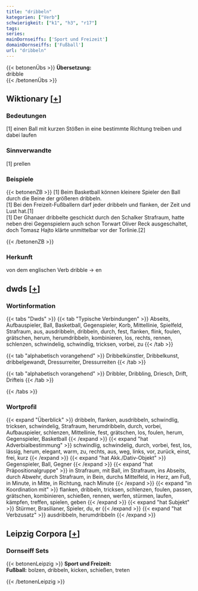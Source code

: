 ```yaml
---
title: "dribbeln"
kategorien: ["Verb"]
schwierigkeit: ["k1", "h3", "r17"]
tags:
series:
mainDornseiffs: ['Sport und Freizeit']
domainDornseiffs: ['Fußball']
url: "dribbeln"
---
```


{{< betonenÜbs >}}
**Übersetzung:**  
dribble  
{{< /betonenÜbs >}}

## Wiktionary [[+](https://de.wiktionary.org/wiki/dribbeln)]

### Bedeutungen
[1] einen Ball mit kurzen Stößen in eine bestimmte Richtung treiben und dabei laufen  

### Sinnverwandte
[1] prellen  

### Beispiele
{{< betonenZB >}}
[1] Beim Basketball können kleinere Spieler den Ball durch die Beine der größeren dribbeln.  
[1] Bei den Freizeit-Fußballern darf jeder dribbeln und flanken, der Zeit und Lust hat.[1]  
[1] Der Ghanaer dribbelte geschickt durch den Schalker Strafraum, hatte neben drei Gegenspielern auch schon Torwart Oliver Reck ausgeschaltet, doch Tomasz Hajto klärte unmittelbar vor der Torlinie.[2]  

{{< /betonenZB >}}
### Herkunft
von dem englischen Verb dribble → en  



## dwds [[+](https://www.dwds.de/wb/dribbeln)]

### Wortinformation
{{< tabs "Dwds" >}}
{{< tab "Typische Verbindungen" >}}
Abseits, Aufbauspieler, Ball, Basketball, Gegenspieler, Korb, Mittellinie, Spielfeld, Strafraum, aus, ausdribbeln, dribbeln, durch, fest, flanken, flink, foulen, grätschen, herum, herumdribbeln, kombinieren, los, rechts, rennen, schlenzen, schwindelig, schwindlig, tricksen, vorbei, zu
{{< /tab >}}

{{< tab "alphabetisch vorangehend" >}}
Dribbelkünstler, Dribbelkunst, dribbelgewandt, Dressurreiter, Dressurreiten
{{< /tab >}}

{{< tab "alphabetisch vorangehend" >}}
Dribbler, Dribbling, Driesch, Drift, Drifteis
{{< /tab >}}

{{< /tabs >}}

### Wortprofil
{{< expand "Überblick" >}} dribbeln, flanken, ausdribbeln, schwindlig, tricksen, schwindelig, Strafraum, herumdribbeln, durch, vorbei, Aufbauspieler, schlenzen, Mittellinie, fest, grätschen, los, foulen, herum, Gegenspieler, Basketball {{< /expand >}}
{{< expand "hat Adverbialbestimmung" >}} schwindlig, schwindelig, durch, vorbei, fest, los, lässig, herum, elegant, warm, zu, rechts, aus, weg, links, vor, zurück, einst, frei, kurz {{< /expand >}}
{{< expand "hat Akk./Dativ-Objekt" >}} Gegenspieler, Ball, Gegner {{< /expand >}}
{{< expand "hat Präpositionalgruppe" >}} in Strafraum, mit Ball, im Strafraum, ins Abseits, durch Abwehr, durch Strafraum, in Bein, durchs Mittelfeld, in Herz, am Fuß, in Minute, in Mitte, in Richtung, nach Minute {{< /expand >}}
{{< expand "in Koordination mit" >}} flanken, dribbeln, tricksen, schlenzen, foulen, passen, grätschen, kombinieren, schießen, rennen, werfen, stürmen, laufen, kämpfen, treffen, spielen, geben {{< /expand >}}
{{< expand "hat Subjekt" >}} Stürmer, Brasilianer, Spieler, du, er {{< /expand >}}
{{< expand "hat Verbzusatz" >}} ausdribbeln, herumdribbeln {{< /expand >}}

## Leipzig Corpora [[+](https://corpora.uni-leipzig.de/en/res?word=dribbeln&corpusId=deu_newscrawl-public_2018)]

### Dornseiff Sets
{{< betonenLeipzig >}}
**Sport und Freizeit:**  
**Fußball:** bolzen, dribbeln, kicken, schießen, treten  

{{< /betonenLeipzig >}}

